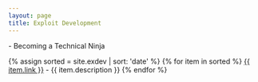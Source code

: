 ```yaml
---
layout: page
title: Exploit Development
---
```


<p style="display:inline">- Becoming a Technical Ninja</p>

{% assign sorted = site.exdev | sort: 'date' %}
{% for item in sorted %}
  <a href="{{ item.url }}">{{ item.link }}</a> - {{ item.description }}
{% endfor %}
